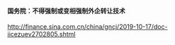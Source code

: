 #### 国务院：不得强制或变相强制外企转让技术
http://finance.sina.com.cn/china/gncj/2019-10-17/doc-iicezuev2702805.shtml
